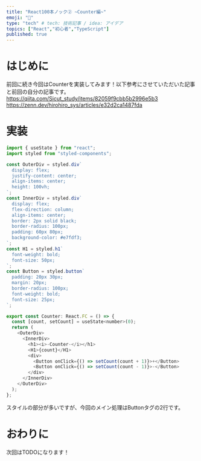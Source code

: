 ```yaml
---
title: "React100本ノック② ~Counter編~"
emoji: "🏃"
type: "tech" # tech: 技術記事 / idea: アイデア
topics: ["React","初心者","TypeScript"]
published: true
---
```

# はじめに
前回に続き今回はCounterを実装してみます！以下参考にさせていただいた記事と前回の自分の記事です。
https://qiita.com/Sicut_study/items/82059f9cbb5b2996e5b3
https://zenn.dev/hirohiro_sys/articles/e32d2ca1487fda
# 実装


```js
import { useState } from "react";
import styled from "styled-components";

const OuterDiv = styled.div`
  display: flex;
  justify-content: center;
  align-items: center;
  height: 100vh;
`;
const InnerDiv = styled.div`
  display: flex;
  flex-direction: column;
  align-items: center;
  border: 2px solid black;
  border-radius: 100px;
  padding: 60px 80px;
  background-color: #e7fdf3; 
`;
const H1 = styled.h1`
  font-weight: bold;
  font-size: 50px;
`;
const Button = styled.button`
  padding: 20px 30px;
  margin: 20px;
  border-radius: 100px;
  font-weight: bold;
  font-size: 25px;
`;

export const Counter: React.FC = () => {
  const [count, setCount] = useState<number>(0);
  return (
    <OuterDiv>
      <InnerDiv>
        <h1><i>-Counter-</i></h1>
        <H1>{count}</H1>
        <div>
          <Button onClick={() => setCount(count + 1)}>+</Button>
          <Button onClick={() => setCount(count - 1)}>-</Button>
        </div>
      </InnerDiv>
    </OuterDiv>
  );
};
```
スタイルの部分が多いですが、今回のメイン処理はButtonタグの2行です。
# おわりに
次回はTODOになります！